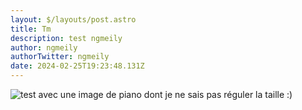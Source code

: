 ```yaml
---
layout: $/layouts/post.astro
title: Tm
description: test ngmeily
author: ngmeily
authorTwitter: ngmeily
date: 2024-02-25T19:23:48.131Z
---
```



![test avec une image de piano dont je ne sais pas réguler la taille :)](https://upload.wikimedia.org/wikipedia/commons/8/8d/Steinway_%26_Sons_concert_grand_piano%2C_model_D-274%2C_manufactured_at_Steinway%27s_factory_in_Hamburg%2C_Germany.png)

```

```

![]()